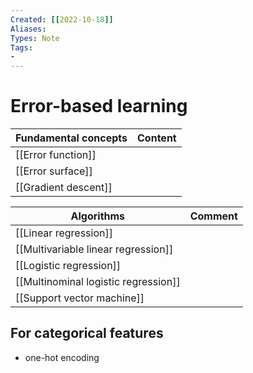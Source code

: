 ```yaml
---
Created: [[2022-10-18]]
Aliases: 
Types: Note
Tags: 
- 
---
```

# Error-based learning
| Fundamental concepts | Content |
| -------------------- | ------- |
| [[Error function]]   |         |
| [[Error surface]]    |         |
| [[Gradient descent]] |         |

| Algorithms                           | Comment |
| ------------------------------------ | ------- |
| [[Linear regression]]                |         |
| [[Multivariable linear regression]]  |         |
| [[Logistic regression]]              |         |
| [[Multinominal logistic regression]] |         |
| [[Support vector machine]]           |         |

## For categorical features
- one-hot encoding